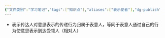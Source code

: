 ```yaml
---
{"文件类别":"学习笔记","tags":["知识点"],"aliases":["表示使者"],"dg-publish":true,"permalink":"/学习笔记studyup/知识点cheese/表示传达人/","dgPassFrontmatter":true,"created":"2024-07-30T11:09:52.243+08:00","updated":"2024-09-11T11:43:34.689+08:00"}
---
```


- 表示传达人对意思表示的传递行为归属于表意人，等同于表意人通过自己的行为使意思表示到达受领人（相对人）